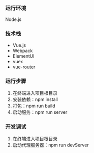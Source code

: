 ### 运行环境
Node.js

### 技术栈
+ Vue.js
+ Webpack
+ ElementUI
+ vuex
+ vue-router

### 运行步骤
1. 在终端进入项目根目录
2. 安装依赖：npm install
3. 打包：npm run build
4. 启动服务：npm run server

### 开发调试
1. 在终端进入项目根目录
2. 启动代理服务器：npm run devServer